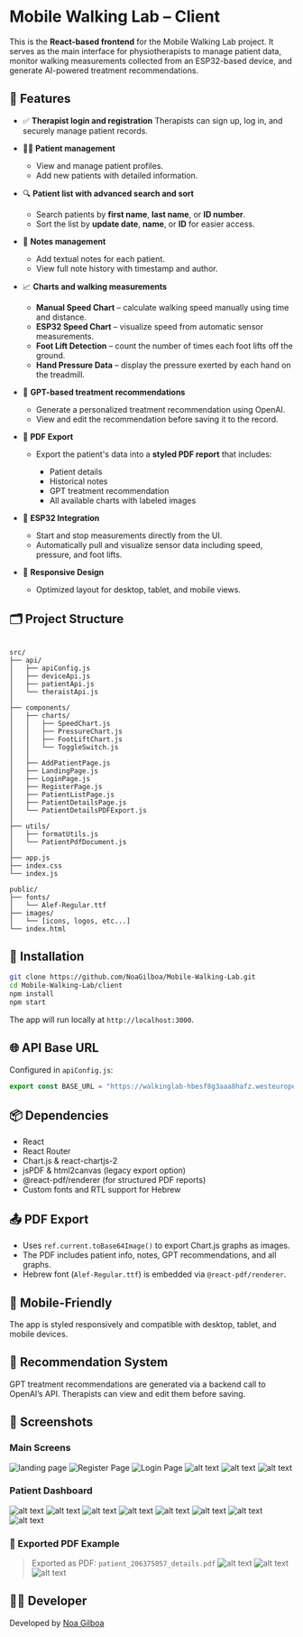 # Mobile Walking Lab – Client

This is the **React-based frontend** for the Mobile Walking Lab project. It serves as the main interface for physiotherapists to manage patient data, monitor walking measurements collected from an ESP32-based device, and generate AI-powered treatment recommendations.


## 🚀 Features

* ✅ **Therapist login and registration**
  Therapists can sign up, log in, and securely manage patient records.

* 🧑‍⚕️ **Patient management**

  * View and manage patient profiles.
  * Add new patients with detailed information.

* 🔍 **Patient list with advanced search and sort**

  * Search patients by **first name**, **last name**, or **ID number**.
  * Sort the list by **update date**, **name**, or **ID** for easier access.

* 📝 **Notes management**

  * Add textual notes for each patient.
  * View full note history with timestamp and author.

* 📈 **Charts and walking measurements**

  * **Manual Speed Chart** – calculate walking speed manually using time and distance.
  * **ESP32 Speed Chart** – visualize speed from automatic sensor measurements.
  * **Foot Lift Detection** – count the number of times each foot lifts off the ground.
  * **Hand Pressure Data** – display the pressure exerted by each hand on the treadmill.

* 🧠 **GPT-based treatment recommendations**

  * Generate a personalized treatment recommendation using OpenAI.
  * View and edit the recommendation before saving it to the record.

* 📄 **PDF Export**

  * Export the patient's data into a **styled PDF report** that includes:

    * Patient details
    * Historical notes
    * GPT treatment recommendation
    * All available charts with labeled images

* 🧪 **ESP32 Integration**

  * Start and stop measurements directly from the UI.
  * Automatically pull and visualize sensor data including speed, pressure, and foot lifts.

* 📱 **Responsive Design**

  * Optimized layout for desktop, tablet, and mobile views.



## 🗂 Project Structure

```

src/
├── api/
│   ├── apiConfig.js
│   ├── deviceApi.js
│   ├── patientApi.js
│   └── theraistApi.js
│
├── components/
│   ├── charts/
│   │   ├── SpeedChart.js
│   │   ├── PressureChart.js
│   │   ├── FootLiftChart.js
│   │   └── ToggleSwitch.js
│   │
│   ├── AddPatientPage.js
│   ├── LandingPage.js
│   ├── LoginPage.js
│   ├── RegisterPage.js
│   ├── PatientListPage.js
│   ├── PatientDetailsPage.js
│   └── PatientDetailsPDFExport.js
│
├── utils/
│   ├── formatUtils.js
│   └── PatientPdfDocument.js
│
├── app.js
├── index.css
└── index.js

public/
├── fonts/
│   └── Alef-Regular.ttf
├── images/
│   └── [icons, logos, etc...]
└── index.html

````

## 🔧 Installation

```bash
git clone https://github.com/NoaGilboa/Mobile-Walking-Lab.git
cd Mobile-Walking-Lab/client
npm install
npm start
````

The app will run locally at `http://localhost:3000`.

## 🌐 API Base URL

Configured in `apiConfig.js`:

```js
export const BASE_URL = "https://walkinglab-hbesf8g3aaa8hafz.westeurope-01.azurewebsites.net/api";
```

## 📦 Dependencies

* React
* React Router
* Chart.js & react-chartjs-2
* jsPDF & html2canvas (legacy export option)
* @react-pdf/renderer (for structured PDF reports)
* Custom fonts and RTL support for Hebrew

## 📤 PDF Export

* Uses `ref.current.toBase64Image()` to export Chart.js graphs as images.
* The PDF includes patient info, notes, GPT recommendations, and all graphs.
* Hebrew font (`Alef-Regular.ttf`) is embedded via `@react-pdf/renderer`.

## 📱 Mobile-Friendly

The app is styled responsively and compatible with desktop, tablet, and mobile devices.

## 🧠 Recommendation System

GPT treatment recommendations are generated via a backend call to OpenAI’s API. Therapists can view and edit them before saving.

## 📸 Screenshots

### Main Screens
![landing page](image.png)
![Register Page](image-2.png)
![Login Page](image-1.png)
![alt text](image-3.png)
![alt text](image-4.png)
![alt text](image-5.png)

### Patient Dashboard
![alt text](<Patient Dashboard.png>)
![alt text](<Patient Dashboard1.png>)
![alt text](<Patient Dashboard2.png>)
![alt text](<Patient Dashboard3.png>)
![alt text](<Patient Dashboard4.png>)
![alt text](<Patient Dashboard5.png>) 
![alt text](<Patient Dashboard7.png>)
![alt text](<Patient Dashboard8.png>)

### 🧾 Exported PDF Example
> Exported as PDF: `patient_206375057_details.pdf`
![alt text](image-6.png)
![alt text](image-7.png)
![alt text](image-8.png)

## 👩‍💻 Developer

Developed by [Noa Gilboa](https://github.com/NoaGilboa)


